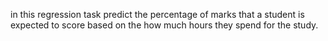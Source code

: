 in this regression task predict the percentage of marks that a student is expected to score based on the how much hours they spend for the study.
